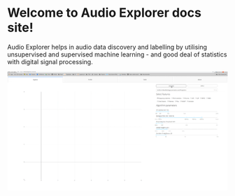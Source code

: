 # Welcome to Audio Explorer docs site!

Audio Explorer helps in audio data discovery and labelling by utilising unsupervised and supervised machine learning - and good deal of statistics with digital signal processing.

![Animated gif](img/audioexplorer-min.gif)


